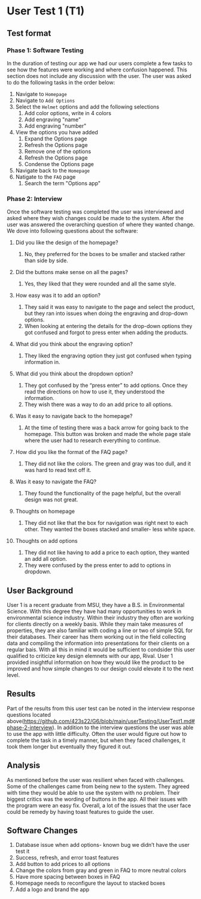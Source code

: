 # User Test 1 (T1)
 
 ## Test format
 ### Phase 1: Software Testing
In the duration of testing our app we had our users complete a few tasks to see how the features were working and where confusion happened. This section does not include any discussion with the user. The user was asked to do the following tasks in the order below:
1) Navigate to `Homepage`
2) Navigate to `Add Options`
3) Select the `Helmet` options and add the following selections
    1) Add color options, write in 4 colors
    2) Add engraving "name"
    3) Add engraving "number"
4) View the options you have added
    1) Expand the Options page
    2) Refresh the Options page
    3) Remove one of the options 
    4) Refresh the Options page
    5) Condense the Options page
5) Navigate back to the `Homepage`
6) Natigate to the `FAQ` page
   1) Search the term "Options app"
 
### Phase 2: Interview 
Once the software testing was completed the user was interviewed and asked where they wish changes could be made to the system. After the user was answered the overarching question of where they wanted change. We dove into following questions about the software:
1)	Did you like the design of the homepage?
    1)	No, they preferred for the boxes to be smaller and stacked rather than side by side.
2)	Did the buttons make sense on all the pages?
    1)	Yes, they liked that they were rounded and all the same style.
3)	How easy was it to add an option?
    1)	They said it was easy to navigate to the page and select the product, but they ran into issues when doing the engraving and drop-down options.
    2)	When looking at entering the details for the drop-down options they got confused and forgot to press enter when adding the products.
4)	What did you think about the engraving option?
    1)	They liked the engraving option they just got confused when typing information in.
5)	What did you think about the dropdown option?
    1)	They got confused by the “press enter” to add options. Once they read the directions on how to use it, they understood the information.
    2)	They wish there was a way to do an add price to all options.
 
6)	Was it easy to navigate back to the homepage?
    1) At the time of testing there was a back arrow for going back to the homepage. This button was broken and made the whole page stale where the user had to research everything to continue. 
7)	How did you like the format of the FAQ page?
    1)	They did not like the colors. The green and gray was too dull, and it was hard to read text off it. 
8)	Was it easy to navigate the FAQ?
    1)	They found the functionality of the page helpful, but the overall design was not great.
9)	Thoughts on homepage
    1)	They did not like that the box for navigation was right next to each other. They wanted the boxes stacked and smaller- less white space.
10)	Thoughts on add options
    1)	They did not like having to add a price to each option, they wanted an add all option.
    2)	They were confused by the press enter to add to options in dropdown.


 
 ## User Background
 
 User 1 is a recent graduate from MSU, they have a B.S. in Environmental Science. With this degree they have had many opportunities to work in environmental science industry. Within their industry they often are working for clients directly on a weekly basis. While they main take measures of properties, they are also familiar with coding a line or two of simple SQL for their databases. Their career has them working out in the field collecting data and compiling the information into presentations for their clients on a regular bais. With all this in mind it would be sufficient to condsider this user qualified to criticize key design elemnets with our app, Rival. User 1 provided insightful information on how they would like the product to be improved and how simple changes to our design could elevate it to the next level. 
 
 ## Results 
 Part of the results from this user test can be noted in the interview response questions located above(https://github.com/423s22/G6/blob/main/userTesting/UserTest1.md#phase-2-interview). In addition to the interview questions the user was able to use the app with little difficulty. Often the user would figure out how to complete the task in a timely manner, but when they faced challenges, it took them longer but eventually they figured it out.

 ## Analysis
As mentioned before the user was resilient when faced with challenges. Some of the challenges came from being new to the system. They agreed with time they would be able to use the system with no problem. Their biggest critics was the wording of buttons in the app. All their issues with the program were an easy fix. Overall, a lot of the issues that the user face could be remedy by having toast features to guide the user.

 ## Software Changes
1) Database issue when add options- known bug we didn’t have the user test it
2)	Success, refresh, and error toast features 
3)	Add button to add prices to all options 
4)	Change the colors from gray and green in FAQ to more neutral colors
5)	Have more spacing between boxes in FAQ
6)	Homepage needs to reconfigure the layout to stacked boxes
7)	Add a logo and brand the app




